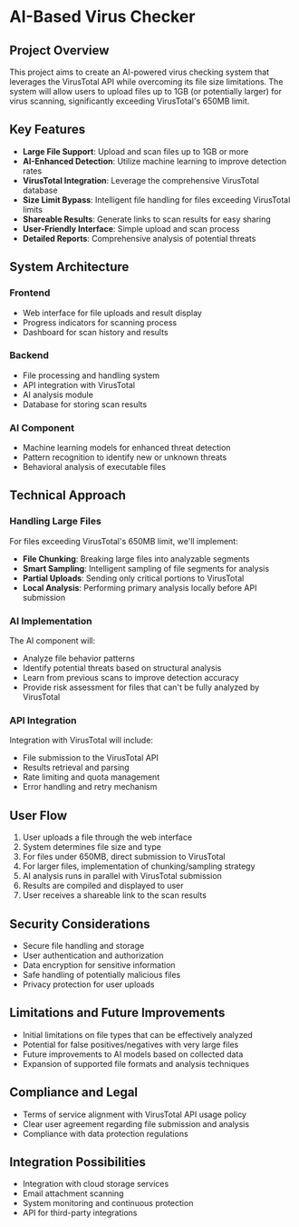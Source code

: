 # AI-Based Virus Checker

## Project Overview
This project aims to create an AI-powered virus checking system that leverages the VirusTotal API while overcoming its file size limitations. The system will allow users to upload files up to 1GB (or potentially larger) for virus scanning, significantly exceeding VirusTotal's 650MB limit.

## Key Features
- **Large File Support**: Upload and scan files up to 1GB or more
- **AI-Enhanced Detection**: Utilize machine learning to improve detection rates
- **VirusTotal Integration**: Leverage the comprehensive VirusTotal database
- **Size Limit Bypass**: Intelligent file handling for files exceeding VirusTotal limits
- **Shareable Results**: Generate links to scan results for easy sharing
- **User-Friendly Interface**: Simple upload and scan process
- **Detailed Reports**: Comprehensive analysis of potential threats

## System Architecture

### Frontend
- Web interface for file uploads and result display
- Progress indicators for scanning process
- Dashboard for scan history and results

### Backend
- File processing and handling system
- API integration with VirusTotal
- AI analysis module
- Database for storing scan results

### AI Component
- Machine learning models for enhanced threat detection
- Pattern recognition to identify new or unknown threats
- Behavioral analysis of executable files

## Technical Approach

### Handling Large Files
For files exceeding VirusTotal's 650MB limit, we'll implement:
- **File Chunking**: Breaking large files into analyzable segments
- **Smart Sampling**: Intelligent sampling of file segments for analysis
- **Partial Uploads**: Sending only critical portions to VirusTotal
- **Local Analysis**: Performing primary analysis locally before API submission

### AI Implementation
The AI component will:
- Analyze file behavior patterns
- Identify potential threats based on structural analysis
- Learn from previous scans to improve detection accuracy
- Provide risk assessment for files that can't be fully analyzed by VirusTotal

### API Integration
Integration with VirusTotal will include:
- File submission to the VirusTotal API
- Results retrieval and parsing
- Rate limiting and quota management
- Error handling and retry mechanism

## User Flow
1. User uploads a file through the web interface
2. System determines file size and type
3. For files under 650MB, direct submission to VirusTotal
4. For larger files, implementation of chunking/sampling strategy
5. AI analysis runs in parallel with VirusTotal submission
6. Results are compiled and displayed to user
7. User receives a shareable link to the scan results

## Security Considerations
- Secure file handling and storage
- User authentication and authorization
- Data encryption for sensitive information
- Safe handling of potentially malicious files
- Privacy protection for user uploads

## Limitations and Future Improvements
- Initial limitations on file types that can be effectively analyzed
- Potential for false positives/negatives with very large files
- Future improvements to AI models based on collected data
- Expansion of supported file formats and analysis techniques

## Compliance and Legal
- Terms of service alignment with VirusTotal API usage policy
- Clear user agreement regarding file submission and analysis
- Compliance with data protection regulations

## Integration Possibilities
- Integration with cloud storage services
- Email attachment scanning
- System monitoring and continuous protection
- API for third-party integrations 